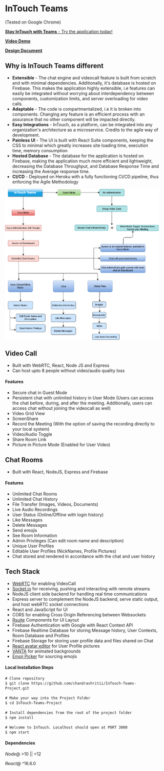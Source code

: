 
# InTouch Teams
(Tested on Google Chrome)

[**Stay InTouch with Teams** - Try the application today!](https://intouch-videocall.herokuapp.com/)

[**Video Demo**](https://youtu.be/oWEpEadlcWU)

[**Design Document**](https://github.com/chandrashritii/InTouch-Teams-Project/wiki)

## Why is InTouch Teams different

- **Extensible** - The chat engine and videocall feature is built from scratch and with minimal dependencies. Additionally, it's database is hosted on Firebase. This makes the application highly extensible, i.e features can easily be integrated without worrying about interdependency between components, customization limits, and server overloading for video calls.
- **Adaptable** - The code is compartmentalized, i.e it is broken into components. Changing any feature is an efficient process with an assurance that no other component will be impacted directly.
- **Easy Integrations** - InTouch, as a platform, can be integrated into any organization's architecture as a microservice. Credits to the agile way of development.
- **Painless UI** - The UI is built with React Suite components, keeping the CSS to minimal which greatly increases site loading time, execution time, memory consumption
- **Hosted Database** - The database for the application is hosted on Firebase, making the application much more efficient and lightweight, decreasing the Database Throughput, and Database Response Time and increasing the Average response time.
- **CI/CD** - Deployed on Heroku with a fully functioning CI/CD pipeline, thus enforcing the Agile Methodology

![User Flow](./assets/userflow-intouch.png)

## Video Call 
- Built with WebRTC, React, Node JS and Express
- Can host upto 8 people without video/audio quality loss

#### Features

- Secure chat in Guest Mode
- Persistent chat with unlimited history in User Mode (Users can access the chat before, during, and after the meeting. Additionally, users can access chat without joining the videocall as well)
- Video Grid View
- ScreenShare
- Record the Meeting (With the option of saving the recording directly to your local system)
- Video/Audio Toggle
- Share Room Link
- Picture in Picture Mode (Enabled for User Video)

## Chat Rooms
- Built with React, NodeJS, Express and Firebase

#### Features
- Unlimited Chat Rooms
- Unlimited Chat History
- File Transfer (Images, Videos, Documents) 
- Live Audio Recordings
- User Status (Online/Offline with login history)
- Like Messages
- Delete Messages
- Send emojis
- See Room Information
- Admin Privileges (Can edit room name and description)
- Unique User Profiles
- Editable User Profiles (NickNames, Profile Pictures)
- Chat stored and rendered in accordance with the chat and user history

## Tech Stack

- [WebRTC](https://webrtc.org/) for enabling VideoCall
- [Socket.io](https://socket.io/) for receiving, pushing and interacting with remote streams
- NodeJS client side backend for handling real time communications
- Express server to complement the NodeJS backend, serve static output, and host webRTC socket connections
- React and JavaScript for UI
- CORS for enabling Cross Origin Referencing between Websockets
- [Rsuite](https://rsuitejs.com/) Components for UI Layout
- Firebase Authentication with Google with React Context API
- Firebase Realtime Database for storing Message history, User Contexts, Room Database and Profiles
- Firebase Storage for storing user profile data and files shared on Chat 
- [React avatar editor](https://www.npmjs.com/package/react-avatar-editor) for User Profile pictures
- [VANTA](https://github.com/tengbao/vanta) for animated backgrounds
- [Emoji Picker](https://www.npmjs.com/package/emoji-picker-element) for sourcing emojis

#### Local Installation Steps

```
# Clone repository
$ git clone https://github.com/chandrashritii/InTouch-Teams-Project.git

# Make your way into the Project Folder
$ cd InTouch-Teams-Project

# Install dependencies from the root of the project folder
$ npm install

# Welcome to InTouch. Localhost should open at PORT 3000
$ npm start
```

#### Dependencies

*Node*@ >10 || <12

*React*@ ^16.6.0
